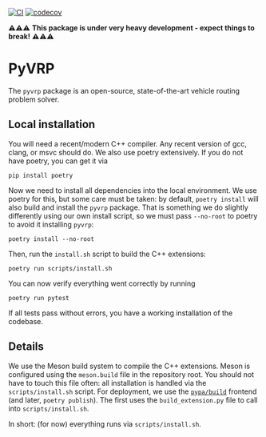[![CI](https://github.com/N-Wouda/pyvrp/actions/workflows/CI.yml/badge.svg?branch=main)](https://github.com/N-Wouda/pyvrp/actions/workflows/CI.yml)
[![codecov](https://codecov.io/gh/N-Wouda/pyvrp/branch/main/graph/badge.svg?token=G9JKIVZOHB)](https://codecov.io/gh/N-Wouda/pyvrp)

⚠️⚠️⚠️ **This package is under very heavy development - expect things to break!** ⚠️⚠️⚠️ 

# PyVRP

The `pyvrp` package is an open-source, state-of-the-art vehicle routing problem solver.

## Local installation

You will need a recent/modern C++ compiler. 
Any recent version of gcc, clang, or msvc should do.
We also use poetry extensively. 
If you do not have poetry, you can get it via
```shell
pip install poetry
```
Now we need to install all dependencies into the local environment.
We use poetry for this, but some care must be taken: by default, `poetry install` will also build and install the `pyvrp` package.
That is something we do slightly differently using our own install script, so we must pass `--no-root` to poetry to avoid it installing `pyvrp`:
```shell
poetry install --no-root
```
Then, run the `install.sh` script to build the C++ extensions:
```shell
poetry run scripts/install.sh
```
You can now verify everything went correctly by running
```shell
poetry run pytest
```
If all tests pass without errors, you have a working installation of the codebase.

## Details

We use the Meson build system to compile the C++ extensions.
Meson is configured using the `meson.build` file in the repository root. 
You should not have to touch this file often: all installation is handled via the `scripts/install.sh` script.
For deployment, we use the [`pypa/build`](https://github.com/pypa/build) frontend (and later, `poetry publish`).
The first  uses the `build_extension.py` file to call into `scripts/install.sh`.

In short: (for now) everything runs via `scripts/install.sh`.
